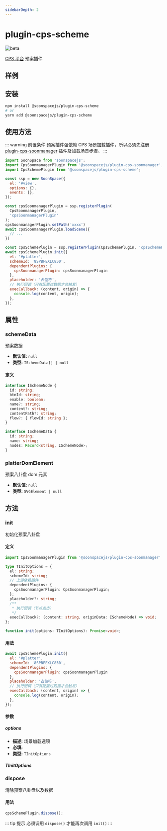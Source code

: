 ```yaml
---
sidebarDepth: 2
---
```


# plugin-cps-scheme

![beta](https://img.shields.io/npm/v/@soonspacejs/plugin-cps-scheme/latest.svg)

[CPS 平台](https://sooncps.xwbuilders.com/workspace/manager) 预案插件

## 样例

<Docs-Iframe src="plugin/cpsScheme.html" />

## 安装

```bash
npm install @soonspacejs/plugin-cps-scheme
# or
yarn add @soonspacejs/plugin-cps-scheme
```

## 使用方法

::: warning 前置条件
预案插件强依赖 CPS 场景加载插件，所以必须先注册 [plugin-cps-soonmanager](./cps-soonmanager.html) 插件及加载场景步骤。
:::

```js {2,20-32}
import SoonSpace from 'soonspacejs';
import CpsSoonmanagerPlugin from '@soonspacejs/plugin-cps-soonmanager';
import CpsSchemePlugin from '@soonspacejs/plugin-cps-scheme';

const ssp = new SoonSpace({
  el: '#view',
  options: {},
  events: {},
});

const cpsSoonmanagerPlugin = ssp.registerPlugin(
  CpsSoonmanagerPlugin,
  'cpsSoonmanagerPlugin'
);
cpsSoonmanagerPlugin.setPath('xxxx')
await cpsSoonmanagerPlugin.loadScene({
  // ...
})

const cpsSchemePlugin = ssp.registerPlugin(CpsSchemePlugin, 'cpsSchemePlugin');
await cpsSchemePlugin.init({
  el: '#platter',
  schemeId: '8SPBFEXLC850',
  dependentPlugins: {
    cpsSoonmanagerPlugin: cpsSoonmanagerPlugin
  },
  placeholder: '占位符',
  // 执行回调（只有配置过数据才会触发）
  execCallback: (content, origin) => {
    console.log(content, origin);
  },
});
```

## 属性

### schemeData

预案数据

- **默认值:** `null`
- **类型:** `ISchemeData[] | null`

#### 定义

```ts
interface ISchemeNode {
  id: string;
  btnId: string;
  enable: boolean;
  name?: string;
  content?: string;
  contentPath?: string;
  flow?: { flowId: string };
}

interface ISchemeData {
  id: string;
  name: string;
  nodes: Record<string, ISchemeNode>;
}
```

### platterDomElement

预案八卦盘 dom 元素

- **默认值:** `null`
- **类型:** `SVGElement | null`

## 方法

### init

初始化预案八卦盘

#### 定义

```ts
import CpsSoonmanagerPlugin from '@soonspacejs/plugin-cps-soonmanager'

type TInitOptions = {
  el: string;
  schemeId: string;
  // 上游依赖插件
  dependentPlugins: {
    cpsSoonmanagerPlugin: CpsSoonmanagerPlugin;
  };
  placeholder?: string;
  /**
   * 执行回调（节点点击）
   */
  execCallback?: (content: string, originData: ISchemeNode) => void;
};

function init(options: TInitOptions): Promise<void>;
```

#### 用法

```js
await cpsSchemePlugin.init({
  el: '#platter',
  schemeId: '8SPBFEXLC850',
  dependentPlugins: {
    cpsSoonmanagerPlugin: cpsSoonmanagerPlugin
  },
  placeholder: '占位符',
  // 执行回调（只有配置过数据才会触发）
  execCallback: (content, origin) => {
    console.log(content, origin);
  },
});
```

#### 参数

##### options

- **描述:** 场景加载选项
- **必填:** <Base-RequireIcon :isRequire="false"/>
- **类型:** `TInitOptions`

##### TInitOptions

<Docs-Table
    :data="[
      { prop: 'el', desc: '装载八卦盘的元素选择器', type: 'string', require: true, default: '' },
      { prop: 'schemeId', desc: '预案 id', type: 'string', require: true, default: '' },
      { prop: 'dependentPlugins', desc: '上游依赖插件', type: 'object', require: true, default: '' },
      { prop: 'dependentPlugins.cpsSoonmanagerPlugin', desc: 'CPS 平台导出场景加载插件实例', type: 'CpsSoonmanagerPlugin', require: true, default: '' },
      { prop: 'placeholder', desc: '未配置的预案按钮占位符', type: 'string', require: false, default: '你好，世界' },
      { prop: 'execCallback', desc: '按钮点击回调', type: 'TInitOptions[execCallback]', require: false, default: '' },
    ]"
/>

### dispose

清除预案八卦盘以及数据

#### 用法

```js
cpsSchemePlugin.dispose();
```

::: tip 提示
必须调用 `dispose()` 才能再次调用 `init()`
:::

